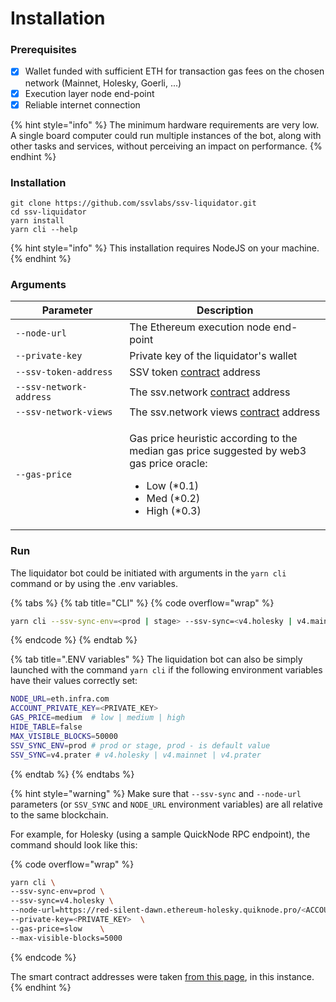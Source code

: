 # Installation

### Prerequisites

* [x] Wallet funded with sufficient ETH for transaction gas fees on the chosen network (Mainnet, Holesky, Goerli, ...)
* [x] Execution layer node end-point
* [x] Reliable internet connection

{% hint style="info" %}
The minimum hardware requirements are very low. A single board computer could run multiple instances of the bot, along with other tasks and services, without perceiving an impact on performance.
{% endhint %}

### Installation

```git
git clone https://github.com/ssvlabs/ssv-liquidator.git
cd ssv-liquidator
yarn install
yarn cli --help
```

{% hint style="info" %}
This installation requires NodeJS on your machine.
{% endhint %}

### Arguments

<table><thead><tr><th width="230.29247910863506">Parameter</th><th width="466.2">Description</th></tr></thead><tbody><tr><td><code>--node-url</code></td><td>The Ethereum execution node end-point</td></tr><tr><td><code>--private-key</code></td><td>Private key of the liquidator's wallet</td></tr><tr><td><code>--ssv-token-address</code></td><td>SSV token <a href="../../developers/smart-contracts/#bhl3qnbkn7py-1">contract</a> address</td></tr><tr><td><code>--ssv-network-address</code></td><td>The ssv.network <a href="../../developers/smart-contracts/#bhl3qnbkn7py-1">contract</a> address</td></tr><tr><td><code>--ssv-network-views</code></td><td>The ssv.network views <a href="../../developers/smart-contracts/#bhl3qnbkn7py-1">contract</a> address</td></tr><tr><td><code>--gas-price</code></td><td><p>Gas price heuristic according to the median gas price suggested by web3 gas price oracle: </p><ul><li>Low (*0.1) </li><li>Med (*0.2) </li><li>High (*0.3)</li></ul></td></tr></tbody></table>

### Run

The liquidator bot could be initiated with arguments in the `yarn cli` command or by using the .env variables.

{% tabs %}
{% tab title="CLI" %}
{% code overflow="wrap" %}
```sh
yarn cli --ssv-sync-env=<prod | stage> --ssv-sync=<v4.holesky | v4.mainnet | v4.prater> --node-url=<NODE_URL>  --private-key=<PRIVATE_KEY>  --gas-price=slow --max-visible-blocks=<MAX_BLOCKS>
```
{% endcode %}
{% endtab %}

{% tab title=".ENV variables" %}
The liquidation bot can also be simply launched with the command `yarn cli` if the following environment variables have their values correctly set:

```bash
NODE_URL=eth.infra.com 
ACCOUNT_PRIVATE_KEY=<PRIVATE_KEY>
GAS_PRICE=medium  # low | medium | high
HIDE_TABLE=false
MAX_VISIBLE_BLOCKS=50000
SSV_SYNC_ENV=prod # prod or stage, prod - is default value
SSV_SYNC=v4.prater # v4.holesky | v4.mainnet | v4.prater
```
{% endtab %}
{% endtabs %}

{% hint style="warning" %}
Make sure that `--ssv-sync` and `--node-url` parameters (or `SSV_SYNC` and `NODE_URL` environment variables) are all relative to the same blockchain.

For example, for Holesky (using a sample QuickNode RPC endpoint), the command should look like this:

{% code overflow="wrap" %}
```sh
yarn cli \
--ssv-sync-env=prod \
--ssv-sync=v4.holesky \
--node-url=https://red-silent-dawn.ethereum-holesky.quiknode.pro/<ACCOUNT_ID>/  \
--private-key=<PRIVATE_KEY>  \
--gas-price=slow    \
--max-visible-blocks=5000
```
{% endcode %}

The smart contract addresses were taken [from this page](../../developers/smart-contracts/#holesky-testnet), in this instance.
{% endhint %}
